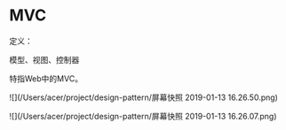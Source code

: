 # MVC

定义：

模型、视图、控制器

特指Web中的MVC。

![](/Users/acer/project/design-pattern/屏幕快照 2019-01-13 16.26.50.png)

![](/Users/acer/project/design-pattern/屏幕快照 2019-01-13 16.26.07.png)

